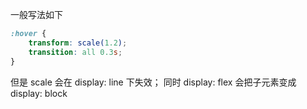 一般写法如下

```css
:hover {
    transform: scale(1.2);
    transition: all 0.3s;
}
```

但是 scale 会在 display: line 下失效；
同时 display: flex 会把子元素变成 display: block
